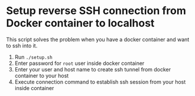 # Setup reverse SSH connection from Docker container to localhost

This script solves the problem when you have a docker container and want to ssh into it.

1. Run `./setup.sh`
2. Enter password for `root` user inside docker container
3. Enter your user and host name to create ssh tunnel from docker container to your host
4. Execute connection command to establish ssh session from your host inside container
